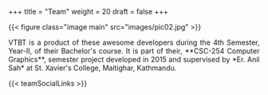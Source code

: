 +++
title = "Team"
weight = 20
draft = false
+++

{{< figure class="image main" src="images/pic02.jpg" >}}
<p style="text-align: justify;">
VTBT is a product of these awesome developers during the 4th Semester, Year-II, of their Bachelor's course. It is part of their, **CSC-254 Computer Graphics**, semester project developed in 2015 and supervised by *Er. Anil Sah* at St. Xavier's College, Maitighar, Kathmandu.
</p>
{{< teamSocialLinks >}}


